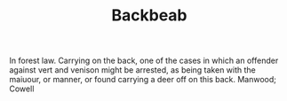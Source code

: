 ---
title: Backbeab
letter: B
permalink: "/definitions/backbeab.html"
body: In forest law. Carrying on the back, one of the cases in which an offender against
  vert and venison might be arrested, as being taken with the maiuour, or manner,
  or found carrying a deer off on this back. Manwood; Cowell
published_at: '2018-07-07'
layout: post
---
